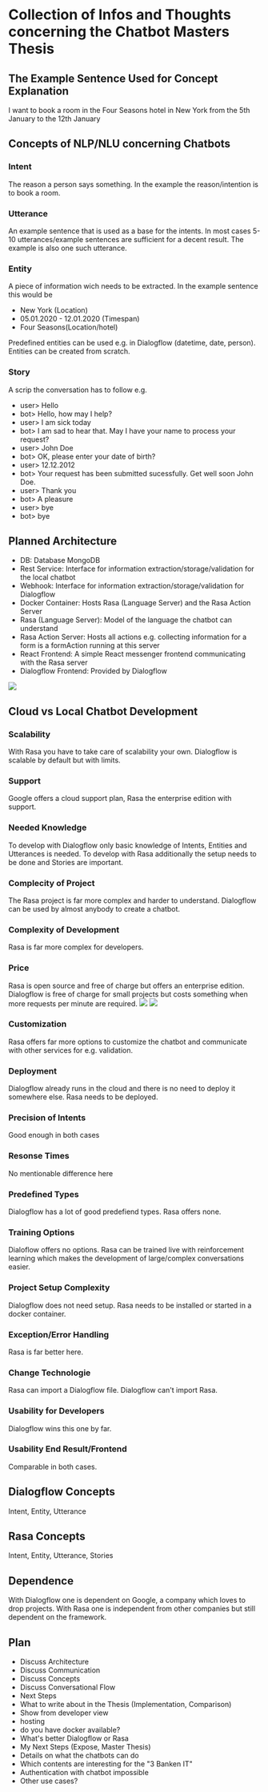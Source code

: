 # Collection of Infos and Thoughts concerning the Chatbot Masters Thesis

## The Example Sentence Used for Concept Explanation
I want to book a room in the Four Seasons hotel in New York from the 5th January to the 12th January

## Concepts of NLP/NLU concerning Chatbots

### Intent
The reason a person says something.
In the example the reason/intention is to book a room.

### Utterance
An example sentence that is used as a base for the intents. In most cases 5-10 utterances/example sentences are sufficient for a decent result.
The example is also one such utterance.

### Entity
A piece of information wich needs to be extracted.
In the example sentence this would be 
- New York (Location)
- 05.01.2020 - 12.01.2020 (Timespan)
- Four Seasons(Location/hotel)

Predefined entities can be used e.g. in Dialogflow (datetime, date, person).
Entities can be created from scratch.

### Story
A scrip the conversation has to follow e.g.
- user> Hello
- bot>  Hello, how may I help?
- user> I am sick today
- bot>  I am sad to hear that. May I have your name to process your request?
- user> John Doe
- bot>  OK, please enter your date of birth?
- user> 12.12.2012
- bot>  Your request has been submitted sucessfully. Get well soon John Doe.
- user> Thank you
- bot>  A pleasure
- user> bye
- bot>  bye

## Planned Architecture
- DB: Database MongoDB
- Rest Service: Interface for information extraction/storage/validation for the local chatbot
- Webhook: Interface for information extraction/storage/validation for Dialogflow
- Docker Container: Hosts Rasa (Language Server) and the Rasa Action Server
- Rasa (Language Server): Model of the language the chatbot can understand
- Rasa Action Server: Hosts all actions e.g. collecting information for a form is a formAction running at this server
- React Frontend: A simple React messenger frontend communicating with the Rasa server
- Dialogflow Frontend: Provided by Dialogflow
  
![](architecture.JPG)


## Cloud vs Local Chatbot Development

### Scalability
With Rasa you have to take care of scalability your own.
Dialogflow is scalable by default but with limits.

### Support
Google offers a cloud support plan, Rasa the enterprise edition with support.

### Needed Knowledge
To develop with Dialogflow only basic knowledge of Intents, Entities and Utterances is needed.
To develop with Rasa additionally the setup needs to be done and Stories are important.

### Complecity of Project
The Rasa project is far more complex and harder to understand. Dialogflow can be used by almost anybody to create a chatbot.

### Complexity of Development
Rasa is far more complex for developers.

### Price
Rasa is open source and free of charge but offers an enterprise edition.
Dialogflow is free of charge for small projects but costs something when more requests per minute are required.
![](dialogflow_pricing.JPG)
![](quotas_and_limits.JPG)

### Customization
Rasa offers far more options to customize the chatbot and communicate with other services for e.g. validation.

### Deployment
Dialogflow already runs in the cloud and there is no need to deploy it somewhere else.
Rasa needs to be deployed.

### Precision of Intents
Good enough in both cases

### Resonse Times
No mentionable difference here

### Predefined Types
Dialogflow has a lot of good predefiend types.
Rasa offers none.

### Training Options
Dialoflow offers no options.
Rasa can be trained live with reinforcement learning which makes the development of large/complex conversations easier.

### Project Setup Complexity
Dialogflow does not need setup.
Rasa needs to be installed or started in a docker container.

### Exception/Error Handling
Rasa is far better here.

### Change Technologie
Rasa can import a Dialogflow file.
Dialogflow can't import Rasa.

### Usability for Developers
Dialogflow wins this one by far.

### Usability End Result/Frontend
Comparable in both cases.

## Dialogflow Concepts
Intent, Entity, Utterance

## Rasa Concepts
Intent, Entity, Utterance, Stories

## Dependence
With Dialogflow one is dependent on Google, a company which loves to drop projects.
With Rasa one is independent from other companies but still dependent on the framework.

## Plan
- Discuss Architecture
- Discuss Communication
- Discuss Concepts
- Discuss Conversational Flow
- Next Steps
- What to write about in the Thesis (Implementation, Comparison)
- Show from developer view
- hosting
- do you have docker available?
- What's better Dialogflow or Rasa
- My Next Steps (Expose, Master Thesis)
- Details on what the chatbots can do
- Which contents are interesting for the "3 Banken IT"
- Authentication with chatbot impossible
- Other use cases?